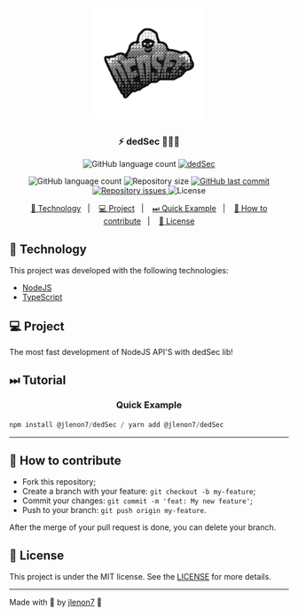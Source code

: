 <h1 align="center">
    <img alt="Arsenal" title="#delicinhas" src=".github/dedSec.png" width="200px" />
</h1>

<h3 align="center">
  ⚡ dedSec 👨🏻‍💻
</h3>
<p align="center">
    <img alt="GitHub language count" src="https://img.shields.io/badge/Typescript-294E80.svg?style=for-the-badge&logo=typescript">
    <a href="https://npmjs.org/package/@jlenon7/ZedJS">
      <img alt="dedSec" src="https://img.shields.io/npm/v/jlenon7/dedSec.svg?style=for-the-badge&logo=npm">
    </a>
</p>
<p align="center">
  <img alt="GitHub language count" src="https://img.shields.io/github/languages/count/jlenon7/dedSec?style=for-the-badge&logo=appveyor">

  <img alt="Repository size" src="https://img.shields.io/github/repo-size/jlenon7/dedSec?style=for-the-badge&logo=appveyor">

  <a href="https://github.com/jlenon7/dedSec/commits/master">
    <img alt="GitHub last commit" src="https://img.shields.io/github/last-commit/jlenon7/dedSec?style=for-the-badge&logo=appveyor">
  </a>

  <a href="https://github.com/jlenon7/dedSec/issues">
    <img alt="Repository issues" src="https://img.shields.io/github/issues/jlenon7/dedSec?style=for-the-badge&logo=appveyor">
  </a>

  <img alt="License" src="https://img.shields.io/badge/license-MIT-brightgreen?style=for-the-badge&logo=appveyor">
</p>

<p align="center">
  <a href="#-technology">🚀 Technology</a>&nbsp;&nbsp;&nbsp;|&nbsp;&nbsp;&nbsp;
  <a href="#-project">💻 Project</a>&nbsp;&nbsp;&nbsp;|&nbsp;&nbsp;&nbsp;
  <a href="#-quick-example">⏭ Quick Example</a>&nbsp;&nbsp;&nbsp;|&nbsp;&nbsp;&nbsp;
  <a href="#-how-to-contribute">🤔 How to contribute</a>&nbsp;&nbsp;&nbsp;|&nbsp;&nbsp;&nbsp;
  <a href="#-license">📝 License</a>
</p>

## 🚀 Technology

This project was developed with the following technologies:

- [NodeJS](https://nodejs.org/en/)
- [TypeScript](https://www.typescriptlang.org/)

## 💻 Project

The most fast development of NodeJS API'S with dedSec lib!

## ⏭ Tutorial

<h3 align="center">
  <strong>Quick Example</strong>
</h3>

```js
npm install @jlenon7/dedSec / yarn add @jlenon7/dedSec
```
---

## 🤔 How to contribute

- Fork this repository;
- Create a branch with your feature: `git checkout -b my-feature`;
- Commit your changes: `git commit -m 'feat: My new feature'`;
- Push to your branch: `git push origin my-feature`.

After the merge of your pull request is done, you can delete your branch.

## 📝 License

This project is under the MIT license. See the [LICENSE](LICENSE.md) for more details.

---

Made with 🖤 by [jlenon7](https://github.com/jlenon7) :wave:
